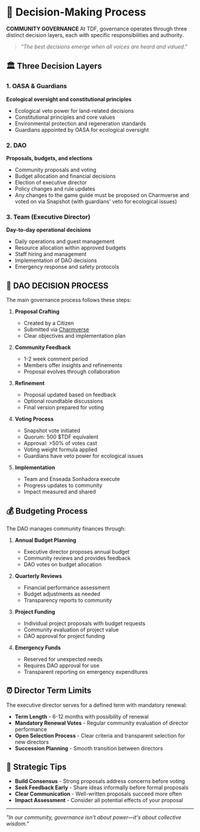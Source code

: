 # 🎲 Decision-Making Process

**COMMUNITY GOVERNANCE** At TDF, governance operates through three distinct decision layers, each with specific responsibilities and authority.

> *"The best decisions emerge when all voices are heard and valued."*

## 🏛️ Three Decision Layers

### 1. OASA & Guardians
**Ecological oversight and constitutional principles**
- Ecological veto power for land-related decisions
- Constitutional principles and core values
- Environmental protection and regeneration standards
- Guardians appointed by OASA for ecological oversight

### 2. DAO
**Proposals, budgets, and elections**
- Community proposals and voting
- Budget allocation and financial decisions
- Election of executive director
- Policy changes and rule updates
- Any changes to the game guide must be proposed on Charmverse and voted on via Snapshot (with guardians' veto for ecological issues)

### 3. Team (Executive Director)
**Day-to-day operational decisions**
- Daily operations and guest management
- Resource allocation within approved budgets
- Staff hiring and management
- Implementation of DAO decisions
- Emergency response and safety protocols

## 🔄 DAO DECISION PROCESS

The main governance process follows these steps:

1. **Proposal Crafting**
   - Created by a Citizen
   - Submitted via [Charmverse](https://charmverse.io)
   - Clear objectives and implementation plan

2. **Community Feedback**
   - 1-2 week comment period
   - Members offer insights and refinements
   - Proposal evolves through collaboration

3. **Refinement**
   - Proposal updated based on feedback
   - Optional roundtable discussions
   - Final version prepared for voting

4. **Voting Process**
   - Snapshot vote initiated
   - Quorum: 500 $TDF equivalent
   - Approval: >50% of votes cast
   - Voting weight formula applied
   - Guardians have veto power for ecological issues

5. **Implementation**
   - Team and Enseada Sonhadora execute
   - Progress updates to community
   - Impact measured and shared

## 💰 Budgeting Process

The DAO manages community finances through:

1. **Annual Budget Planning**
   - Executive director proposes annual budget
   - Community reviews and provides feedback
   - DAO votes on budget allocation

2. **Quarterly Reviews**
   - Financial performance assessment
   - Budget adjustments as needed
   - Transparency reports to community

3. **Project Funding**
   - Individual project proposals with budget requests
   - Community evaluation of project value
   - DAO approval for project funding

4. **Emergency Funds**
   - Reserved for unexpected needs
   - Requires DAO approval for use
   - Transparent reporting on emergency expenditures

## ⏰ Director Term Limits

The executive director serves for a defined term with mandatory renewal:

- **Term Length** - 6-12 months with possibility of renewal
- **Mandatory Renewal Votes** - Regular community evaluation of director performance
- **Open Selection Process** - Clear criteria and transparent selection for new directors
- **Succession Planning** - Smooth transition between directors

## 🎯 Strategic Tips

- **Build Consensus** - Strong proposals address concerns before voting
- **Seek Feedback Early** - Share ideas informally before formal proposals
- **Clear Communication** - Well-written proposals succeed more often
- **Impact Assessment** - Consider all potential effects of your proposal

---

*"In our community, governance isn't about power—it's about collective wisdom."*
